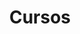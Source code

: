 ---
title: Cursos
description: São cursos online gratuitos que a comunidade P2PU usa para facilitar
  os círculos de aprendizagem. Se não encontrar o que procura, poderá adicionar um
  curso online na base de dados ou criar o seu próprio curso.
layout: courses
bundles:
- style
- courses
---